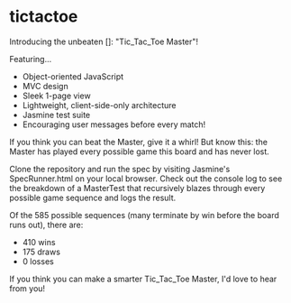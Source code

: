 tictactoe
=========
Introducing the unbeaten []: "Tic_Tac_Toe Master"!

Featuring...

- Object-oriented JavaScript
- MVC design
- Sleek 1-page view
- Lightweight, client-side-only architecture
- Jasmine test suite
- Encouraging user messages before every match!

If you think you can beat the Master, give it a whirl!
But know this: the Master has played every possible game this board and has never lost.

Clone the repository and run the spec by visiting Jasmine's SpecRunner.html on your local browser. Check out the console log to see the breakdown of a MasterTest that recursively blazes through every possible game sequence and logs the result.

Of the 585 possible sequences (many terminate by win before the board runs out), there are:
- 410 wins
- 175 draws
- 0 losses

If you think you can make a smarter Tic_Tac_Toe Master, I'd love to hear from you!
